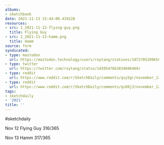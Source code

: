 ```yaml
---
albums:
- sketchbook
date: 2021-11-13 15:44:00.419228
resources:
- src: 1_2021-11-12-flying-guy.png
  title: Flying Guy
- src: 2_2021-11-13-hamm.png
  title: Hamm
source: form
syndicated:
- type: mastodon
  url: https://mastodon.technology/users/roytang/statuses/107270520965655165
- type: twitter
  url: https://twitter.com/roytang/status/1459547663834046469/
- type: reddit
  url: https://www.reddit.com/r/SketchDaily/comments/qsy5gr/november_13th_piggyback/hkgtjh8/
- type: reddit
  url: https://www.reddit.com/r/SketchDaily/comments/qs80j3/november_12th_feathers/hkgtj41/
tags:
- sketchdaily
- '2021'
title: ''
---
```


#sketchdaily

Nov 12 Flying Guy 316/365

Nov 13 Hamm 317/365